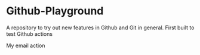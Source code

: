 # Github-Playground
A repository to try out new features in Github and Git in general. First built to test Github actions

My email action
